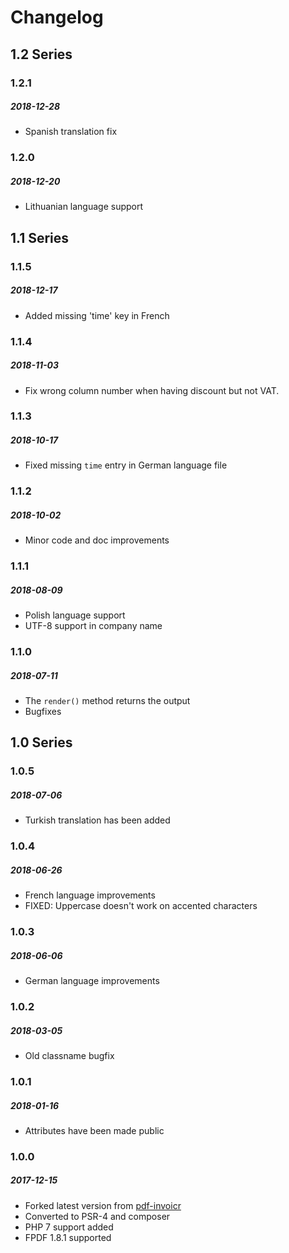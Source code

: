 # Changelog

## 1.2 Series

### 1.2.1
##### 2018-12-28

- Spanish translation fix

### 1.2.0
##### 2018-12-20

- Lithuanian language support

## 1.1 Series

### 1.1.5
##### 2018-12-17

- Added missing 'time' key in French

### 1.1.4
##### 2018-11-03

- Fix wrong column number when having discount but not VAT.

### 1.1.3
##### 2018-10-17

- Fixed missing `time` entry in German language file

### 1.1.2
##### 2018-10-02

- Minor code and doc improvements

### 1.1.1
##### 2018-08-09

- Polish language support
- UTF-8 support in company name

### 1.1.0
##### 2018-07-11

- The `render()` method returns the output
- Bugfixes

## 1.0 Series

### 1.0.5
##### 2018-07-06

- Turkish translation has been added

### 1.0.4
##### 2018-06-26

- French language improvements
- FIXED: Uppercase doesn't work on accented characters

### 1.0.3
##### 2018-06-06

- German language improvements

### 1.0.2
##### 2018-03-05

- Old classname bugfix


### 1.0.1
##### 2018-01-16

- Attributes have been made public

### 1.0.0
##### 2017-12-15

- Forked latest version from [pdf-invoicr](https://github.com/farjadtahir/pdf-invoicr)
- Converted to PSR-4 and composer
- PHP 7 support added
- FPDF 1.8.1 supported
